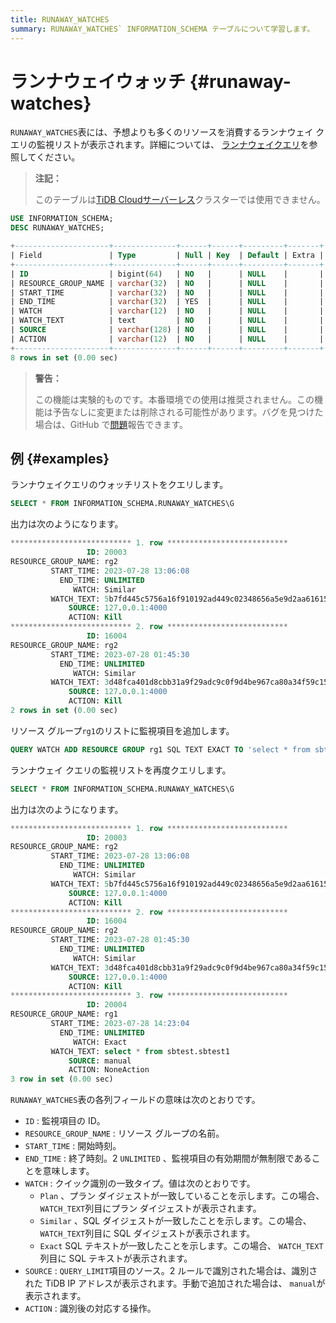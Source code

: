 ```yaml
---
title: RUNAWAY_WATCHES
summary: RUNAWAY_WATCHES` INFORMATION_SCHEMA テーブルについて学習します。
---
```


# ランナウェイウォッチ {#runaway-watches}

`RUNAWAY_WATCHES`表には、予想よりも多くのリソースを消費するランナウェイ クエリの監視リストが表示されます。詳細については、 [ランナウェイクエリ](/tidb-resource-control.md#manage-queries-that-consume-more-resources-than-expected-runaway-queries)を参照してください。

> **注記：**
>
> このテーブルは[TiDB Cloudサーバーレス](https://docs.pingcap.com/tidbcloud/select-cluster-tier#tidb-cloud-serverless)クラスターでは使用できません。

```sql
USE INFORMATION_SCHEMA;
DESC RUNAWAY_WATCHES;
```

```sql
+---------------------+--------------+------+------+---------+-------+
| Field               | Type         | Null | Key  | Default | Extra |
+---------------------+--------------+------+------+---------+-------+
| ID                  | bigint(64)   | NO   |      | NULL    |       |
| RESOURCE_GROUP_NAME | varchar(32)  | NO   |      | NULL    |       |
| START_TIME          | varchar(32)  | NO   |      | NULL    |       |
| END_TIME            | varchar(32)  | YES  |      | NULL    |       |
| WATCH               | varchar(12)  | NO   |      | NULL    |       |
| WATCH_TEXT          | text         | NO   |      | NULL    |       |
| SOURCE              | varchar(128) | NO   |      | NULL    |       |
| ACTION              | varchar(12)  | NO   |      | NULL    |       |
+---------------------+--------------+------+------+---------+-------+
8 rows in set (0.00 sec)
```

> **警告：**
>
> この機能は実験的ものです。本番環境での使用は推奨されません。この機能は予告なしに変更または削除される可能性があります。バグを見つけた場合は、GitHub で[問題](https://github.com/pingcap/tidb/issues)報告できます。

## 例 {#examples}

ランナウェイクエリのウォッチリストをクエリします。

```sql
SELECT * FROM INFORMATION_SCHEMA.RUNAWAY_WATCHES\G
```

出力は次のようになります。

```sql
*************************** 1. row ***************************
                 ID: 20003
RESOURCE_GROUP_NAME: rg2
         START_TIME: 2023-07-28 13:06:08
           END_TIME: UNLIMITED
              WATCH: Similar
         WATCH_TEXT: 5b7fd445c5756a16f910192ad449c02348656a5e9d2aa61615e6049afbc4a82e
             SOURCE: 127.0.0.1:4000
             ACTION: Kill
*************************** 2. row ***************************
                 ID: 16004
RESOURCE_GROUP_NAME: rg2
         START_TIME: 2023-07-28 01:45:30
           END_TIME: UNLIMITED
              WATCH: Similar
         WATCH_TEXT: 3d48fca401d8cbb31a9f29adc9c0f9d4be967ca80a34f59c15f73af94e000c84
             SOURCE: 127.0.0.1:4000
             ACTION: Kill
2 rows in set (0.00 sec)
```

リソース グループ`rg1`のリストに監視項目を追加します。

```sql
QUERY WATCH ADD RESOURCE GROUP rg1 SQL TEXT EXACT TO 'select * from sbtest.sbtest1';
```

ランナウェイ クエリの監視リストを再度クエリします。

```sql
SELECT * FROM INFORMATION_SCHEMA.RUNAWAY_WATCHES\G
```

出力は次のようになります。

```sql
*************************** 1. row ***************************
                 ID: 20003
RESOURCE_GROUP_NAME: rg2
         START_TIME: 2023-07-28 13:06:08
           END_TIME: UNLIMITED
              WATCH: Similar
         WATCH_TEXT: 5b7fd445c5756a16f910192ad449c02348656a5e9d2aa61615e6049afbc4a82e
             SOURCE: 127.0.0.1:4000
             ACTION: Kill
*************************** 2. row ***************************
                 ID: 16004
RESOURCE_GROUP_NAME: rg2
         START_TIME: 2023-07-28 01:45:30
           END_TIME: UNLIMITED
              WATCH: Similar
         WATCH_TEXT: 3d48fca401d8cbb31a9f29adc9c0f9d4be967ca80a34f59c15f73af94e000c84
             SOURCE: 127.0.0.1:4000
             ACTION: Kill
*************************** 3. row ***************************
                 ID: 20004
RESOURCE_GROUP_NAME: rg1
         START_TIME: 2023-07-28 14:23:04
           END_TIME: UNLIMITED
              WATCH: Exact
         WATCH_TEXT: select * from sbtest.sbtest1
             SOURCE: manual
             ACTION: NoneAction
3 row in set (0.00 sec)
```

`RUNAWAY_WATCHES`表の各列フィールドの意味は次のとおりです。

-   `ID` : 監視項目の ID。
-   `RESOURCE_GROUP_NAME` : リソース グループの名前。
-   `START_TIME` : 開始時刻。
-   `END_TIME` : 終了時刻。2 `UNLIMITED` 、監視項目の有効期間が無制限であることを意味します。
-   `WATCH` : クイック識別の一致タイプ。値は次のとおりです。
    -   `Plan` 、プラン ダイジェストが一致していることを示します。この場合、 `WATCH_TEXT`列目にプラン ダイジェストが表示されます。
    -   `Similar` 、SQL ダイジェストが一致したことを示します。この場合、 `WATCH_TEXT`列目に SQL ダイジェストが表示されます。
    -   `Exact` SQL テキストが一致したことを示します。この場合、 `WATCH_TEXT`列目に SQL テキストが表示されます。
-   `SOURCE` : `QUERY_LIMIT`項目のソース。2 ルールで識別された場合は、識別された TiDB IP アドレスが表示されます。手動で追加された場合は、 `manual`が表示されます。
-   `ACTION` : 識別後の対応する操作。
